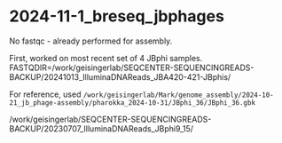 # 2024-11-1_breseq_jbphages

No fastqc - already performed for assembly.

First, worked on most recent set of 4 JBphi samples.
FASTQDIR=/work/geisingerlab/SEQCENTER-SEQUENCINGREADS-BACKUP/20241013_IlluminaDNAReads_JBA420-421-JBphis/

For reference, used `/work/geisingerlab/Mark/genome_assembly/2024-10-21_jb_phage-assembly/pharokka_2024-10-31/JBphi_36/JBphi_36.gbk`

/work/geisingerlab/SEQCENTER-SEQUENCINGREADS-BACKUP/20230707_IlluminaDNAReads_JBphi9_15/